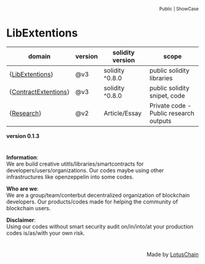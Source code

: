 <div align="right">
<sub>Public | ShowCase</sub>
</div>

# LibExtentions
| domain | version | solidity version | scope |
|---|---|---|---|
| {[LibExtentions](https://github.com/blue-lotus-lab/LibExtentions/tree/main/contracts%40v3/library)} | @v3 | solidity ^0.8.0 | public solidity libraries |
| {[ContractExtentions](https://github.com/blue-lotus-lab/LibExtentions/tree/main/contracts%40v3/snippets)} | @v3 | solidity ^0.8.0 | public solidity snipet, code |
| {[Research](https://github.com/blue-lotus-lab/LibExtentions/tree/main/Research)} | @v2 | Article/Essay | Private code - Public research outputs |

**version 0.1.3**

#

**Information**:\
We are build creative utitls/libraries/smartcontracts for developers/users/organizations. Our codes maybe using other infrastructures like openzeppelin into some codes.

**Who are we**:\
We are a group/team/conterbut decentralized organization of blockchain developers. Our products/codes made for helping the community of blockchain users.

**Disclaimer**:\
Using our codes without smart security audit on/in/into/at your production codes is/as/with your own risk.

# 

<div align="right">
Made by <a href="https://lotuschain.org">LotusChain</a>
</div>
